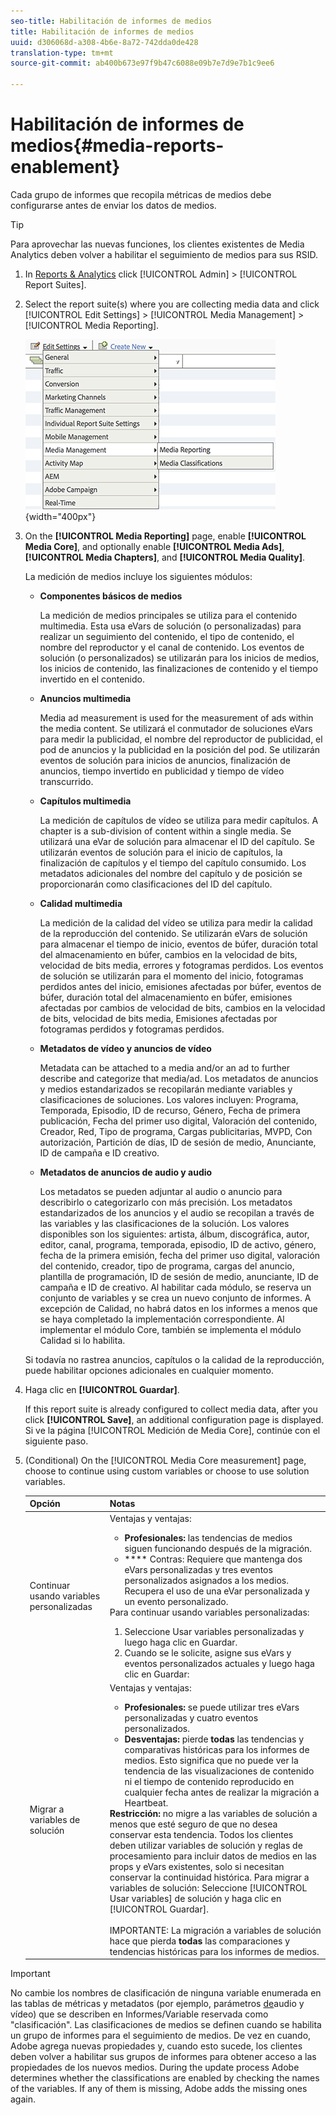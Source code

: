 ```yaml
---
seo-title: Habilitación de informes de medios
title: Habilitación de informes de medios
uuid: d306068d-a308-4b6e-8a72-742dda0de428
translation-type: tm+mt
source-git-commit: ab400b673e97f9b47c6088e09b7e7d9e7b1c9ee6

---
```



# Habilitación de informes de medios{#media-reports-enablement}

Cada grupo de informes que recopila métricas de medios debe configurarse antes de enviar los datos de medios.

>[!TIP]
>
>Para aprovechar las nuevas funciones, los clientes existentes de Media Analytics deben volver a habilitar el seguimiento de medios para sus RSID.

1. In [Reports &amp; Analytics](https://my.omniture.com/login/) click [!UICONTROL Admin] &gt; [!UICONTROL Report Suites].
1. Select the report suite(s) where you are collecting media data and click [!UICONTROL Edit Settings] &gt; [!UICONTROL Media Management] &gt; [!UICONTROL Media Reporting].

   ![](assets/media-reporting.png){width="400px"}

1. On the **[!UICONTROL Media Reporting]** page, enable **[!UICONTROL Media Core]**, and optionally enable **[!UICONTROL Media Ads]**, **[!UICONTROL Media Chapters]**, and **[!UICONTROL Media Quality]**.

   La medición de medios incluye los siguientes módulos:

   * **Componentes básicos de medios**

      La medición de medios principales se utiliza para el contenido multimedia. Esta usa eVars de solución (o personalizadas) para realizar un seguimiento del contenido, el tipo de contenido, el nombre del reproductor y el canal de contenido. Los eventos de solución (o personalizados) se utilizarán para los inicios de medios, los inicios de contenido, las finalizaciones de contenido y el tiempo invertido en el contenido.

   * **Anuncios multimedia**

      Media ad measurement is used for the measurement of ads within the media content. Se utilizará el conmutador de soluciones eVars para medir la publicidad, el nombre del reproductor de publicidad, el pod de anuncios y la publicidad en la posición del pod. Se utilizarán eventos de solución para inicios de anuncios, finalización de anuncios, tiempo invertido en publicidad y tiempo de vídeo transcurrido.

   * **Capítulos multimedia**

      La medición de capítulos de vídeo se utiliza para medir capítulos. A chapter is a sub-division of content within a single media. Se utilizará una eVar de solución para almacenar el ID del capítulo. Se utilizarán eventos de solución para el inicio de capítulos, la finalización de capítulos y el tiempo del capítulo consumido. Los metadatos adicionales del nombre del capítulo y de posición se proporcionarán como clasificaciones del ID del capítulo.

   * **Calidad multimedia**

      La medición de la calidad del vídeo se utiliza para medir la calidad de la reproducción del contenido. Se utilizarán eVars de solución para almacenar el tiempo de inicio, eventos de búfer, duración total del almacenamiento en búfer, cambios en la velocidad de bits, velocidad de bits media, errores y fotogramas perdidos. Los eventos de solución se utilizarán para el momento del inicio, fotogramas perdidos antes del inicio, emisiones afectadas por búfer, eventos de búfer, duración total del almacenamiento en búfer, emisiones afectadas por cambios de velocidad de bits, cambios en la velocidad de bits, velocidad de bits media, Emisiones afectadas por fotogramas perdidos y fotogramas perdidos.

   * **Metadatos de vídeo y anuncios de vídeo**

      Metadata can be attached to a media and/or an ad to further describe and categorize that media/ad. Los metadatos de anuncios y medios estandarizados se recopilarán mediante variables y clasificaciones de soluciones. Los valores incluyen: Programa, Temporada, Episodio, ID de recurso, Género, Fecha de primera publicación, Fecha del primer uso digital, Valoración del contenido, Creador, Red, Tipo de programa, Cargas publicitarias, MVPD, Con autorización, Partición de días, ID de sesión de medio, Anunciante, ID de campaña e ID creativo.

   * **Metadatos de anuncios de audio y audio**

      Los metadatos se pueden adjuntar al audio o anuncio para describirlo o categorizarlo con más precisión. Los metadatos estandarizados de los anuncios y el audio se recopilan a través de las variables y las clasificaciones de la solución. Los valores disponibles son los siguientes: artista, álbum, discográfica, autor, editor, canal, programa, temporada, episodio, ID de activo, género, fecha de la primera emisión, fecha del primer uso digital, valoración del contenido, creador, tipo de programa, cargas del anuncio, plantilla de programación, ID de sesión de medio, anunciante, ID de campaña e ID de creativo.
   Al habilitar cada módulo, se reserva un conjunto de variables y se crea un nuevo conjunto de informes. A excepción de Calidad, no habrá datos en los informes a menos que se haya completado la implementación correspondiente. Al implementar el módulo Core, también se implementa el módulo Calidad si lo habilita.

   Si todavía no rastrea anuncios, capítulos o la calidad de la reproducción, puede habilitar opciones adicionales en cualquier momento.

1. Haga clic en **[!UICONTROL Guardar]**.

   If this report suite is already configured to collect media data, after you click **[!UICONTROL Save]**, an additional configuration page is displayed. Si ve la página [!UICONTROL Medición de Media Core], continúe con el siguiente paso.

1. (Conditional) On the [!UICONTROL Media Core measurement] page, choose to continue using custom variables or choose to use solution variables.

   | Opción | Notas |
   | --- | --- |
   | Continuar usando variables personalizadas | Ventajas y ventajas:<ul> <li> **Profesionales:** las tendencias de medios siguen funcionando después de la migración. </li> <li> **** Contras: Requiere que mantenga dos eVars personalizadas y tres eventos personalizados asignados a los medios. Recupera el uso de una eVar personalizada y un evento personalizado. </li> </ul> Para continuar usando variables personalizadas: <ol> <li>Seleccione Usar variables personalizadas y luego haga clic en Guardar. </li> <li>Cuando se le solicite, asigne sus eVars y eventos personalizados actuales y luego haga clic en Guardar: </li> </ol> |
   | Migrar a variables de solución | Ventajas y ventajas:<ul> <li> **Profesionales:** se puede utilizar tres eVars personalizadas y cuatro eventos personalizados. </li> <li> **Desventajas:** pierde **todas** las tendencias y comparativas históricas para los informes de medios. Esto significa que no puede ver la tendencia de las visualizaciones de contenido ni el tiempo de contenido reproducido en cualquier fecha antes de realizar la migración a Heartbeat. </li> </ul> **Restricción:** no migre a las variables de solución a menos que esté seguro de que no desea conservar esta tendencia. Todos los clientes deben utilizar variables de solución y reglas de procesamiento para incluir datos de medios en las props y eVars existentes, solo si necesitan conservar la continuidad histórica. Para migrar a variables de solución: Seleccione [!UICONTROL Usar variables] de solución y haga clic en [!UICONTROL Guardar]. <br><br> IMPORTANTE: La migración a variables de solución hace que pierda **todas** las comparaciones y tendencias históricas para los informes de medios. |

>[!IMPORTANT]
>
>No cambie los nombres de clasificación de ninguna variable enumerada en las tablas de métricas y metadatos (por ejemplo, parámetros [de](/help/metrics-and-metadata/audio-video-parameters.md)audio y vídeo) que se describen en Informes/Variable reservada como "clasificación". Las clasificaciones de medios se definen cuando se habilita un grupo de informes para el seguimiento de medios. De vez en cuando, Adobe agrega nuevas propiedades y, cuando esto sucede, los clientes deben volver a habilitar sus grupos de informes para obtener acceso a las propiedades de los nuevos medios. During the update process Adobe determines whether the classifications are enabled by checking the names of the variables. If any of them is missing, Adobe adds the missing ones again.
